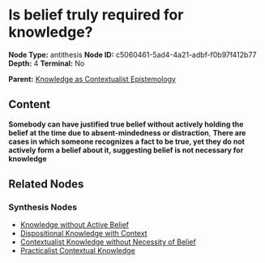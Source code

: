 # Is belief truly required for knowledge?

**Node Type:** antithesis
**Node ID:** c5060461-5ad4-4a21-adbf-f0b97f412b77
**Depth:** 4
**Terminal:** No

**Parent:** [Knowledge as Contextualist Epistemology](knowledge-as-contextualist-epistemology-synthesis-7562c23c-c04b-4a9c-907c-2443c8ba46ef.md)

## Content

**Somebody can have justified true belief without actively holding the belief at the time due to absent-mindedness or distraction**, **There are cases in which someone recognizes a fact to be true, yet they do not actively form a belief about it, suggesting belief is not necessary for knowledge**

## Related Nodes

### Synthesis Nodes

- [Knowledge without Active Belief](knowledge-without-active-belief-synthesis-e3a4887e-f1af-4e42-b637-2dd6f8eb6405.md)
- [Dispositional Knowledge with Context](dispositional-knowledge-with-context-synthesis-ac14e430-474c-4a87-9eae-f3180b001585.md)
- [Contextualist Knowledge without Necessity of Belief](contextualist-knowledge-without-necessity-of-belief-synthesis-011fcb5f-b18b-429b-9d40-2fb1485ef7c5.md)
- [Practicalist Contextual Knowledge](practicalist-contextual-knowledge-synthesis-fbfb1d0d-1f27-4024-8423-b6a09e43f2b1.md)

